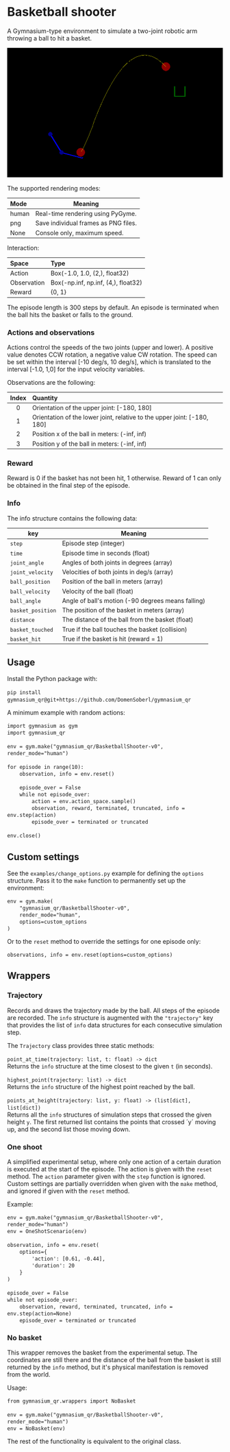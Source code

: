 # Basketball shooter

A Gymnasium-type environment to simulate a two-joint robotic arm throwing a ball to hit a basket.

![BasketballShooter environment](basketball_shooter.png)

The supported rendering modes:

| Mode   | Meaning                              |
|:-------|--------------------------------------|
| human  | Real-time rendering using PyGyme.    |
| png    | Save individual frames as PNG files. |
| None   | Console only, maximum speed.         |

Interaction:

| Space       | Type                                |
|:------------|:------------------------------------|
|Action       | Box(-1.0, 1.0, (2,), float32)       |
|Observation  | Box(-np.inf, np.inf, (4,), float32) |
|Reward       | {0, 1}                              |

The episode length is 300 steps by default. An episode is terminated when the ball hits the basket or falls to the ground.

### Actions and observations

Actions control the speeds of the two joints (upper and lower). A positive value denotes CCW rotation, a negative value CW rotation. The speed can be set within the interval [-10 deg/s, 10 deg/s], which is translated to the interval [-1.0, 1,0] for the input velocity variables.

Observations are the following:

| Index | Quantity                                                                 |
|:-----:|:-------------------------------------------------------------------------|
|0      | Orientation of the upper joint: [-180, 180]                              |
|1      | Orientation of the lower joint, relative to the upper joint: [-180, 180] |
|2      | Position x of the ball in meters: (-inf, inf)                            |
|3      | Position y of the ball in meters: (-inf, inf)                            |

### Reward

Reward is 0 if the basket has not been hit, 1 otherwise. Reward of 1 can only be obtained in the final step of the episode.

### Info

The info structure contains the following data:

| key               | Meaning                                            |
|-------------------|----------------------------------------------------|
| `step`            | Episode step (integer)                             |
| `time`            | Episode time in seconds (float)                    |
| `joint_angle`     | Angles of both joints in degrees (array)           |
| `joint_velocity`  | Velocities of both joints in deg/s (array)         |
| `ball_position`   | Position of the ball in meters (array)             | 
| `ball_velocity`   | Velocity of the ball (float)                       |
| `ball_angle`      | Angle of ball's motion (-90 degrees means falling) |
| `basket_position` | The position of the basket in meters (array)       |
| `distance`        | The distance of the ball from the basket (float)   |
| `basket_touched`  | True if the ball touches the basket (collision)    |
| `basket_hit`      | True if the basket is hit (reward = 1)             |

## Usage

Install the Python package with:

`pip install gymnasium_qr@git+https://github.com/DomenSoberl/gymnasium_qr`

A minimum example with random actions:

```
import gymnasium as gym
import gymnasium_qr

env = gym.make("gymnasium_qr/BasketballShooter-v0", render_mode="human")

for episode in range(10):
    observation, info = env.reset()

    episode_over = False
    while not episode_over:
        action = env.action_space.sample()
        observation, reward, terminated, truncated, info = env.step(action)
        episode_over = terminated or truncated

env.close()
```

## Custom settings

See the `examples/change_options.py` example for defining the `options` structure. Pass it to the `make` function to permanently set up the environment: 

```
env = gym.make(
    "gymnasium_qr/BasketballShooter-v0",
    render_mode="human",
    options=custom_options
)
```

Or to the `reset` method to override the settings for one episode only:

```
observations, info = env.reset(options=custom_options)
```

## Wrappers

### Trajectory

Records and draws the trajectory made by the ball. All steps of the episode are recorded. The `info` structure is augmented with the `"trajectory"` key that provides the list of `info` data structures for each consecutive simulation step.

The `Trajectory` class provides three static methods:

`point_at_time(trajectory: list, t: float) -> dict`  
Returns the `info` structure at the time closest to the given `t` (in seconds).

`highest_point(trajectory: list) -> dict`  
Returns the `info` structure of the highest point reached by the ball.

`points_at_height(trajectory: list, y: float) -> (list[dict], list[dict])`  
Returns all the `info` structures of simulation steps that crossed the given height `y`. The first returned list contains the points that crossed ´y´ moving up, and the second list those moving down.

### One shoot

A simplified experimental setup, where only one action of a certain duration is executed at the start of the episode. The action is given with the `reset` method. The `action` parameter given with the `step` function is ignored. Custom settings are partially overridden when given with the `make` method, and ignored if given with the `reset` method.

Example:

```
env = gym.make("gymnasium_qr/BasketballShooter-v0", render_mode="human")
env = OneShotScenario(env)

observation, info = env.reset(
    options={
        'action': [0.61, -0.44],
        'duration': 20
    }
)

episode_over = False
while not episode_over:
    observation, reward, terminated, truncated, info = env.step(action=None)
    episode_over = terminated or truncated
```

### No basket

This wrapper removes the basket from the experimental setup. The coordinates are still there and the distance of the ball from the basket is still returned by the `info` method, but it's physical manifestation is removed from the world.

Usage:

```
from gymnasium_qr.wrappers import NoBasket

env = gym.make("gymnasium_qr/BasketballShooter-v0", render_mode="human")
env = NoBasket(env)
```

The rest of the functionality is equivalent to the original class.
